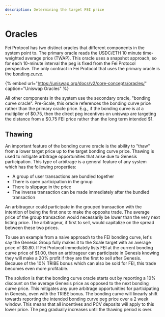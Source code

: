 ```yaml
---
description: Determining the target FEI price
---
```


# Oracles

Fei Protocol has two distinct oracles that different components in the system point to. The primary oracle reads the USDC/ETH 10 minute time-weighted average price \(TWAP\). This oracle uses a snapshot approach, so for each 10-minute interval the peg is fixed from the Fei Protocol perspective. The only contract in Fei Protocol that uses the primary oracle is the [bonding curve](../bondingcurve/).

{% embed url="https://uniswap.org/docs/v2/core-concepts/oracles/" caption="Uniswap Oracles" %}

All other components in the system use the secondary oracle, "bonding curve oracle". Pre-Scale, this oracle references the bonding curve price rather than the primary oracle price. E.g., if the bonding curve is at a multiplier of $0.75, then the direct peg incentives on uniswap are targeting the distance from a $0.75 FEI price rather than the long term intended $1. 

## Thawing

An important feature of the bonding curve oracle is the ability to "thaw" from a lower target price up to the target bonding curve price. Thawing is used to mitigate arbitrage opportunities that arise due to Genesis participation. This type of arbitrage is a general feature of any system which has the following properties:

* A group of user transactions are bundled together
* There is open participation in the group
* There is slippage in the price
* The inverse transaction can be made immediately after the bundled transaction

An arbitrageur could participate in the grouped transaction with the intention of being the first one to make the opposite trade. The average price of the group transaction would necessarily be lower than the very next listing price. The arbitrageur, if first to sell, would capitalize on the spread between these two prices.  


To use an example from a naive approach to the FEI bonding curve, let's say the Genesis Group fully makes it to the Scale target with an average price of $0.80. If Fei Protocol immediately lists FEI at the current bonding curve price of $1.00, then an arbitrageur can participate in Genesis knowing they will make a 20% profit if they are the first to sell after Genesis. Because of the 10% TRIBE bonus which can also be sold for FEI, this trade becomes even more profitable.

  
The solution is that the bonding curve oracle starts out by reporting a 10% discount on the average Genesis price as opposed to the next bonding curve price. This mitigates any pure arbitrage opportunities for participating in Genesis, even with the TRIBE bonus. The bonding curve will linearly shift towards reporting the intended bonding curve peg price over a 2 week window. This means that all incentives and PCV deposits will apply to this lower price. The peg gradually increases until the thawing period is over.

